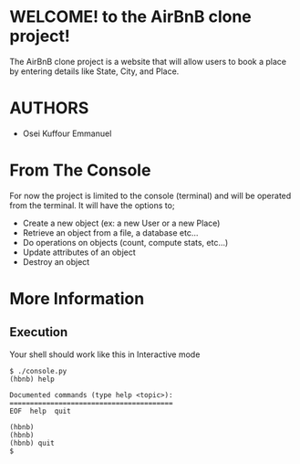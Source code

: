# WELCOME! to the AirBnB clone project!

The AirBnB clone project is a website that will allow users to book a place by entering details like State, City, and Place.

# AUTHORS
- Osei Kuffour Emmanuel

# From The Console
For now the project is limited to the console (terminal) and will be operated from the terminal.
It will have the options to;
- Create a new object (ex: a new User or a new Place)
- Retrieve an object from a file, a database etc…
- Do operations on objects (count, compute stats, etc…)
- Update attributes of an object
- Destroy an object

# More Information

## Execution
Your shell should work like this in Interactive mode

``` 
$ ./console.py
(hbnb) help

Documented commands (type help <topic>):
========================================
EOF  help  quit

(hbnb) 
(hbnb) 
(hbnb) quit
$ 
```
